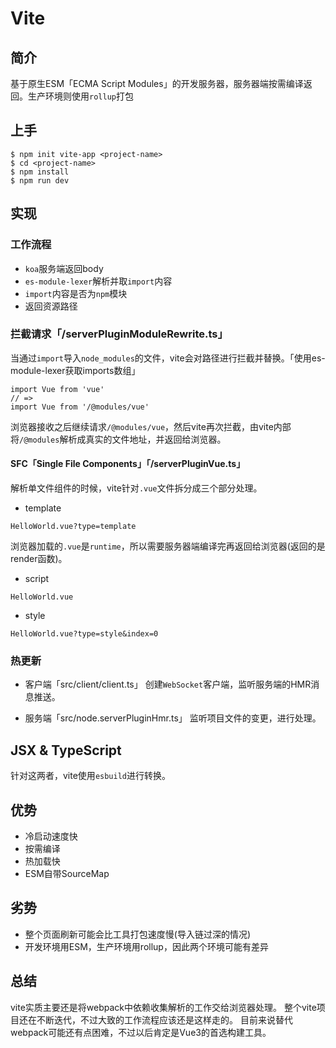 # Vite
## 简介
基于原生ESM「ECMA Script Modules」的开发服务器，服务器端按需编译返回。生产环境则使用`rollup`打包
## 上手
```
$ npm init vite-app <project-name>
$ cd <project-name>
$ npm install
$ npm run dev
```
## 实现
### 工作流程
- `koa`服务端返回body
- `es-module-lexer`解析并取`import`内容
- `import`内容是否为`npm`模块
- 返回资源路径
### 拦截请求「/serverPluginModuleRewrite.ts」
当通过`import`导入`node_modules`的文件，vite会对路径进行拦截并替换。「使用es-module-lexer获取imports数组」
```
import Vue from 'vue'
// =>
import Vue from '/@modules/vue'
```
浏览器接收之后继续请求`/@modules/vue`，然后vite再次拦截，由vite内部将`/@modules`解析成真实的文件地址，并返回给浏览器。
#### SFC「Single File Components」「/serverPluginVue.ts」
解析单文件组件的时候，vite针对`.vue`文件拆分成三个部分处理。
- template
```
HelloWorld.vue?type=template
```
浏览器加载的`.vue`是`runtime`，所以需要服务器端编译完再返回给浏览器(返回的是render函数)。
- script
```
HelloWorld.vue
```
- style
```
HelloWorld.vue?type=style&index=0
```
### 热更新
- 客户端「src/client/client.ts」
创建`WebSocket`客户端，监听服务端的HMR消息推送。

- 服务端「src/node.serverPluginHmr.ts」
监听项目文件的变更，进行处理。

## JSX & TypeScript
针对这两者，vite使用`esbuild`进行转换。

## 优势
- 冷启动速度快
- 按需编译
- 热加载快
- ESM自带SourceMap
## 劣势
- 整个页面刷新可能会比工具打包速度慢(导入链过深的情况)
- 开发环境用ESM，生产环境用rollup，因此两个环境可能有差异

## 总结
vite实质主要还是将webpack中依赖收集解析的工作交给浏览器处理。
整个vite项目还在不断迭代，不过大致的工作流程应该还是这样走的。
目前来说替代webpack可能还有点困难，不过以后肯定是Vue3的首选构建工具。